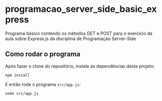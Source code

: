 # programacao_server_side_basic_express

Programa básico contendo os métodos GET e POST para o exercício da aula sobre Express.js da disciplina de Programação Server-Side

## Como rodar o programa

Após fazer o clone do repositório, instale as dependências deste projeto:

```
npm install
```

E então rode o programa ```src/app.js```:

```
node src/app.js
``` 
